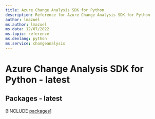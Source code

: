 ```yaml
---
title: Azure Change Analysis SDK for Python
description: Reference for Azure Change Analysis SDK for Python
author: lmazuel
ms.author: lmazuel
ms.data: 12/07/2022
ms.topic: reference
ms.devlang: python
ms.service: changeanalysis
---
```

# Azure Change Analysis SDK for Python - latest
## Packages - latest
[!INCLUDE [packages](change-analysis-index.md)]